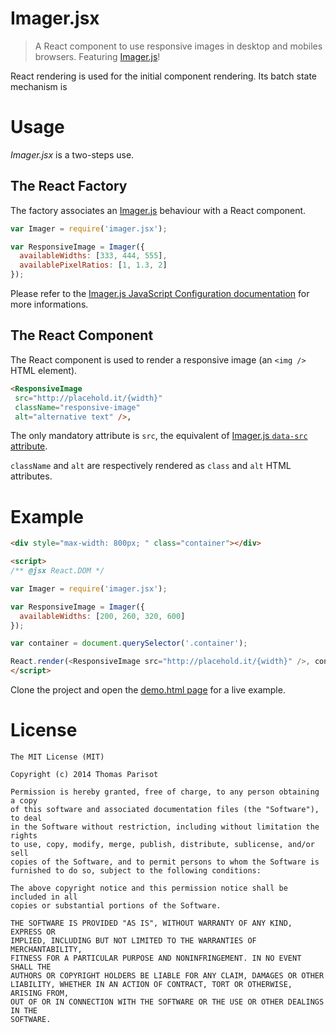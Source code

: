 # Imager.jsx

> A React component to use responsive images in desktop and mobiles browsers. Featuring [Imager.js](https://github.com/BBC-News/Imager.js)!

React rendering is used for the initial component rendering.
Its batch state mechanism is

# Usage

*Imager.jsx* is a two-steps use.

## The React Factory

The factory associates an [Imager.js](https://github.com/BBC-News/Imager.js) behaviour with a React component.

```js
var Imager = require('imager.jsx');

var ResponsiveImage = Imager({
  availableWidths: [333, 444, 555],
  availablePixelRatios: [1, 1.3, 2]
});
```

Please refer to the [Imager.js JavaScript Configuration documentation](https://github.com/BBC-News/Imager.js#javascript-configuration) for more informations.

## The React Component

The React component is used to render a responsive image (an `<img />` HTML element).

```html
<ResponsiveImage
 src="http://placehold.it/{width}"
 className="responsive-image"
 alt="alternative text" />,
```

The only mandatory attribute is `src`, the equivalent of [Imager.js `data-src` attribute](https://github.com/BBC-News/Imager.js#data-src).

`className` and `alt` are respectively rendered as `class` and `alt` HTML attributes.

# Example

```html
<div style="max-width: 800px; " class="container"></div>

<script>
/** @jsx React.DOM */

var Imager = require('imager.jsx');

var ResponsiveImage = Imager({
  availableWidths: [200, 260, 320, 600]
});

var container = document.querySelector('.container');

React.render(<ResponsiveImage src="http://placehold.it/{width}" />, container);
</script>
```

Clone the project and open the [demo.html page](demo/index.html) for a live example.

# License

    The MIT License (MIT)

    Copyright (c) 2014 Thomas Parisot

    Permission is hereby granted, free of charge, to any person obtaining a copy
    of this software and associated documentation files (the "Software"), to deal
    in the Software without restriction, including without limitation the rights
    to use, copy, modify, merge, publish, distribute, sublicense, and/or sell
    copies of the Software, and to permit persons to whom the Software is
    furnished to do so, subject to the following conditions:

    The above copyright notice and this permission notice shall be included in all
    copies or substantial portions of the Software.

    THE SOFTWARE IS PROVIDED "AS IS", WITHOUT WARRANTY OF ANY KIND, EXPRESS OR
    IMPLIED, INCLUDING BUT NOT LIMITED TO THE WARRANTIES OF MERCHANTABILITY,
    FITNESS FOR A PARTICULAR PURPOSE AND NONINFRINGEMENT. IN NO EVENT SHALL THE
    AUTHORS OR COPYRIGHT HOLDERS BE LIABLE FOR ANY CLAIM, DAMAGES OR OTHER
    LIABILITY, WHETHER IN AN ACTION OF CONTRACT, TORT OR OTHERWISE, ARISING FROM,
    OUT OF OR IN CONNECTION WITH THE SOFTWARE OR THE USE OR OTHER DEALINGS IN THE
    SOFTWARE.

